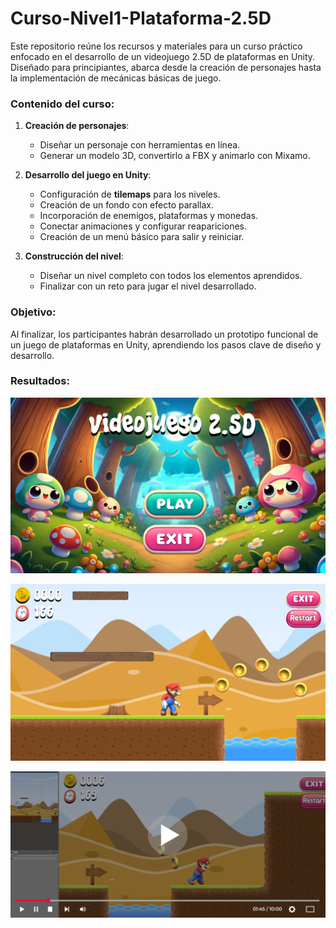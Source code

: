 # Curso-Nivel1-Plataforma-2.5D

Este repositorio reúne los recursos y materiales para un curso práctico enfocado en el desarrollo de un videojuego 2.5D de plataformas en Unity. Diseñado para principiantes, abarca desde la creación de personajes hasta la implementación de mecánicas básicas de juego.  

### Contenido del curso:  
1. **Creación de personajes**:  
   - Diseñar un personaje con herramientas en línea.  
   - Generar un modelo 3D, convertirlo a FBX y animarlo con Mixamo.  

2. **Desarrollo del juego en Unity**:  
   - Configuración de **tilemaps** para los niveles.  
   - Creación de un fondo con efecto parallax.  
   - Incorporación de enemigos, plataformas y monedas.  
   - Conectar animaciones y configurar reapariciones.  
   - Creación de un menú básico para salir y reiniciar.  

3. **Construcción del nivel**:  
   - Diseñar un nivel completo con todos los elementos aprendidos.  
   - Finalizar con un reto para jugar el nivel desarrollado.  

### Objetivo:  
Al finalizar, los participantes habrán desarrollado un prototipo funcional de un juego de plataformas en Unity, aprendiendo los pasos clave de diseño y desarrollo.


### Resultados: 

![menu](/Plataforma-2.5D-2017/Assets/Scenes/miniaturas/menu.png "menu")

![juego](/Plataforma-2.5D-2017/Assets/Scenes/miniaturas/juego.png "juego")

[![Build a 2.5D Platformer Game Prototype with Unity](/Plataforma-2.5D-2017/Assets/Scenes/miniaturas/juegoyt.jpg)](https://youtu.be/cGei1P7qAZ4)